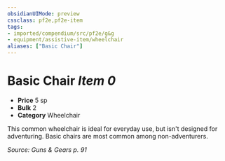 ```yaml
---
obsidianUIMode: preview
cssclass: pf2e,pf2e-item
tags:
- imported/compendium/src/pf2e/g&g
- equipment/assistive-item/wheelchair
aliases: ["Basic Chair"]
---
```

# Basic Chair *Item 0*  

- **Price** 5 sp
- **Bulk** 2
- **Category** Wheelchair

This common wheelchair is ideal for everyday use, but isn't designed for adventuring. Basic chairs are most common among non-adventurers.

*Source: Guns & Gears p. 91*